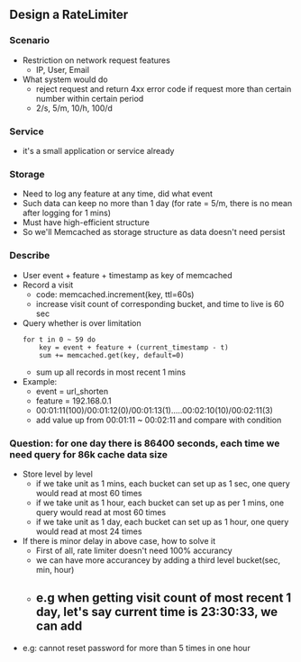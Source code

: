 ## Design a RateLimiter
### Scenario
- Restriction on network request features
	- IP, User, Email
- What system would do
	- reject request and return 4xx error code if request more than certain number within certain period
	- 2/s, 5/m, 10/h, 100/d

### Service
- it's a small application or service already

### Storage
- Need to log any feature at any time, did what event
- Such data can keep no more than 1 day (for rate = 5/m, there is no mean after logging for 1 mins)
- Must have high-efficient structure
- So we'll Memcached as storage structure as data doesn't need persist

### Describe
- User event + feature + timestamp as key of memcached
- Record a visit
	- code: memcached.increment(key, ttl=60s)
	- increase visit count of corresponding bucket, and time to live is 60 sec
- Query whether is over limitation
	```
	for t in 0 ~ 59 do
		key = event + feature + (current_timestamp - t)
		sum += memcached.get(key, default=0)
	```
	- sum up all records in most recent 1 mins 
- Example:
	- event = url_shorten
	- feature = 192.168.0.1
	- 00:01:11(100)/00:01:12(0)/00:01:13(1).....00:02:10(10)/00:02:11(3)
	- add value up from 00:01:11 ~ 00:02:11 and compare with condition
### Question: for one day there is 86400 seconds, each time we need query for 86k cache data size
- Store level by level
	- if we take unit as 1 mins, each bucket can set up as 1 sec, one query would read at most 60 times
	- if we take unit as 1 hour, each bucket can set up as per 1 mins, one query would read at most 60 times
	- if we take unit as 1 day, each bucket can set up as 1 hour, one query would read at most 24 times
- If there is minor delay in above case, how to solve it
	- First of all, rate limiter doesn't need 100% accurancy
	- we can have more accurancey by adding a third level bucket(sec, min, hour)
	- e.g when getting visit count of most recent 1 day, let's say current time is 23:30:33, we can add
		- 
- e.g: cannot reset password for more than 5 times in one hour

<!--stackedit_data:
eyJoaXN0b3J5IjpbMTUxMTY1MzIwMywyMTAwNzI0NzMyLC0zNT
g1MTE4NTQsLTIxMTM1MDA3MjAsLTIxNTMxMTM0MCw3MzA5OTgx
MTZdfQ==
-->